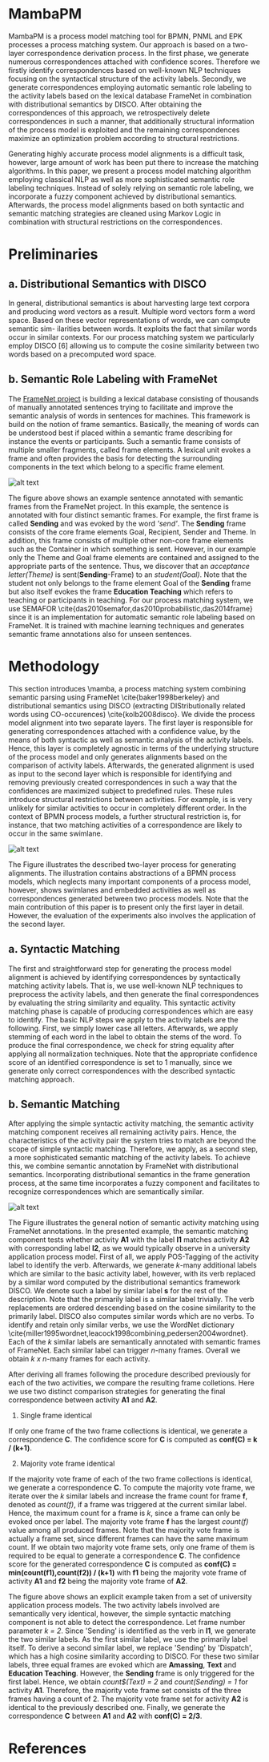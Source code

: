 # MambaPM

MambaPM is a process model matching tool for BPMN, PNML and EPK processes a process matching system. Our approach is based on a two-layer correspondence derivation process. In the first phase, we generate numerous correspondences attached with confidence scores. Therefore we firstly identify correspondences based on well-known NLP techniques focusing on the syntactical structure of the activity labels. Secondly, we generate correspondences employing automatic semantic role labeling to the activity labels based on the lexical database FrameNet in combination with distributional semantics by DISCO. After obtaining the correspondences of this approach,
we retrospectively delete correspondences in such a manner, that additionally structural information of the process model is exploited and the remaining correspondences maximize an optimization problem according to structural restrictions.

Generating highly accurate process model alignments is a difficult task, however, large amount of work has been put there to increase the matching algorithms. In this paper, we present a process model matching algorithm employing classical NLP as well as more sophisticated semantic role labeling techniques. Instead of solely relying on semantic role labeling, we incorporate a fuzzy component achieved by distributional semantics. Afterwards, the process model alignments based on both syntactic and semantic matching strategies are cleaned using Markov Logic in combination with structural restrictions on the correspondences.

# Preliminaries

## a. Distributional Semantics with DISCO

In general, distributional semantics is about harvesting large text corpora and
producing word vectors as a result. Multiple word vectors form a word space.
Based on these vector representations of words, we can compute semantic sim-
ilarities between words. It exploits the fact that similar words occur in similar
contexts. For our process matching system we particularly employ DISCO [6]
allowing us to compute the cosine similarity between two words based on a
precomputed word space.

## b. Semantic Role Labeling with FrameNet

The [FrameNet project](https://framenet.icsi.berkeley.edu/fndrupal/) is building a lexical database consisting of thousands of manually annotated sentences trying to facilitate and improve the semantic analysis of words in sentences for machines. This framework is build on the notion of frame semantics. Basically, the meaning of words can be understood best if placed within a semantic frame describing for instance the events or participants. Such a semantic frame consists of multiple smaller fragments, called frame elements. A lexical unit evokes a frame and often provides the basis for detecting the surrounding components in the text which belong to a specific frame element.

![alt text](https://raw.githubusercontent.com/kristiankolthoff/MambaPM/master/src/main/resources/images/framenet.png "FrameNet example")

The figure above shows an example sentence annotated with semantic frames from the FrameNet project. In this example, the sentence is annotated with four distinct semantic frames. For example, the first frame is called **Sending** and was evoked by the word *'send'*. The **Sending** frame consists of the core frame elements Goal, Recipient, Sender and Theme. In addition, this frame consists of multiple other non-core frame elements such as the Container in which something is sent. However, in our example only the Theme and Goal frame elements are contained and assigned to the appropriate parts of the sentence. Thus, we discover that an *acceptance letter(Theme)* is sent(**Sending**-Frame) to an *student(Goal)*. Note that the student not only belongs to the frame element Goal of the **Sending** frame but also itself evokes the frame **Education Teaching** which refers to teaching or participants in teaching. For our process matching system, we use SEMAFOR \cite{das2010semafor,das2010probabilistic,das2014frame} since it is an implementation for automatic semantic role labeling based on FrameNet. It is trained with machine learning techniques and generates semantic frame annotations also for unseen sentences.

# Methodology

This section introduces \mamba, a process matching system combining semantic parsing using FrameNet \cite{baker1998berkeley} and distributional semantics using DISCO (extracting DIStributionally related words using CO-occurences) \cite{kolb2008disco}. We divide the process model alignment into two separate layers. The first layer is responsible for generating correspondences attached with a confidence value, by the means of both syntactic as well as semantic analysis of the activity labels. Hence, this layer is completely agnostic in terms of the underlying structure of the process model and only generates alignments based on the comparison of activity labels. Afterwards, the generated alignment is used as input to the second layer which is responsible for identifying and removing  previously created correspondences in such a way that the confidences are maximized subject to predefined rules. These rules introduce structural restrictions between activities. For example, is is very unlikely for similar activities to occur in completely different order. In the context of BPMN process models, a further structural restriction is, for instance, that two matching activities of a correspondence are likely to occur in the same swimlane. 

![alt text](https://raw.githubusercontent.com/kristiankolthoff/MambaPM/master/src/main/resources/images/alignment_generation.PNG "Two-Layer alignment generation")


The Figure illustrates the described two-layer process for generating alignments. The illustration contains abstractions of a BPMN process models, which neglects many important components of a process model, however, shows swimlanes and embedded activities as well as correspondences generated between two process models. Note that the main contribution of this paper is to present only the first layer in detail. However, the evaluation of the experiments also involves the application of the second layer.

## a. Syntactic Matching

The first and straightforward step for generating the process model alignment is achieved by identifying correspondences by syntactically matching activity labels. That is, we use well-known NLP techniques to preprocess the activity labels, and then generate the final correspondences by evaluating the string similarity and equality. This syntactic activity matching phase is capable of producing correspondences which are easy to identify. The basic NLP steps we apply to the activity labels are the following. First, we simply lower case all letters. Afterwards, we apply stemming of each word in the label to obtain the stems of the word. To produce the final correspondence, we check for string equality after applying all normalization techniques. Note that the appropriate confidence score of an identified correspondence is set to 1 manually, since we generate only correct correspondences with the described syntactic matching approach.

## b. Semantic Matching

After applying the simple syntactic activity matching, the semantic activity matching component receives all remaining activity pairs. Hence, the characteristics of the activity pair the system tries to match are beyond the scope of simple syntactic matching. Therefore, we apply, as a second step, a more sophisticated semantic matching of the activity labels. To achieve this, we combine semantic annotation by FrameNet with distributional semantics. Incorporating distributional semantics in the frame generation process, at the same time incorporates a fuzzy component and facilitates to recognize correspondences which are semantically similar. 

![alt text](https://raw.githubusercontent.com/kristiankolthoff/MambaPM/master/src/main/resources/images/framenet_activity.PNG "Semantic matching approach using FrameNet")

The Figure illustrates the general notion of semantic activity matching using FrameNet annotations. In the presented example, the semantic matching component tests whether activity **A1** with the label **l1** matches activity **A2** with corresponding label **l2**, as we would typically observe in a university application process model. First of all, we apply POS-Tagging of the activity label to identify the verb. Afterwards, we generate *k*-many additional labels which are similar to the basic activity label, however, with its verb replaced by a similar word computed by the distributional semantics framework DISCO. We denote such a label by similar label **s** for the rest of the description. Note that the primarily label is a similar label trivially. The verb replacements are ordered descending based on the cosine similarity to the primarily label. DISCO also computes similar words which are no verbs. To identify and retain only similar verbs, we use the WordNet dictionary \cite{miller1995wordnet,leacock1998combining,pedersen2004wordnet}. Each of the *k* similar labels are semantically annotated with semantic frames of FrameNet. Each similar label can trigger *n*-many frames. Overall we obtain *k x n*-many frames for each activity.

After deriving all frames following the procedure described previously for each of the two activities, we compare the resulting frame colletions. Here we use two distinct comparison strategies for generating the final correspondence between activity **A1** and **A2**. 

1. Single frame identical
	
If only one frame of the two frame collections is identical, we generate a correspondence **C**. The confidence score for **C** is computed as **conf(C) = k / (k+1)**.

2. Majority vote frame identical
	
If the majority vote frame of each of the two frame collections is identical, we generate a correspondence **C**. To compute the majority vote frame, we iterate over the *k* similar labels and increase the frame count for frame **f**, denoted as *count(f)*, if a frame was triggered at the current similar label. Hence, the maximum count for a frame is *k*, since a frame can only be evoked once per label. The majority vote frame **f** has the largest *count(f)* value among all produced frames. Note that the majority vote frame is actually a frame set, since different frames can have the same maximum count. If we obtain two majority vote frame sets, only one frame of them is required to be equal to generate a correspondence **C**. The confidence score for the generated correspondence **C** is computed as **conf(C) = min(count(f1),count(f2)) / (k+1)** with **f1** being the majority vote frame of activity **A1** and **f2** being the majority vote frame of **A2**.

The figure above shows an explicit example taken from a set of university application process models. The two activity labels involved are semantically very identical, however, the simple syntactic matching component is not able to detect the correspondence. Let frame number parameter *k = 2*. Since 'Sending' is identified as the verb in **l1**, we generate the two similar labels. As the first similar label, we use the primarily label itself. To derive a second similar label, we replace 'Sending' by 'Dispatch', which has a high cosine similarity according to DISCO. For these two similar labels, three equal frames are evoked which are **Amassing**, **Text** and **Education Teaching**. However, the **Sending** frame is only triggered for the first label. Hence, we obtain *count$(Text) = 2* and *count(Sending) = 1* for activity **A1**. Therefore, the majority vote frame set consists of the three frames having a count of 2. The majority vote frame set for activity **A2** is identical to the previously described one. Finally, we generate the correspondence **C** between **A1** and **A2** with **conf(C) = 2/3**.

# References
